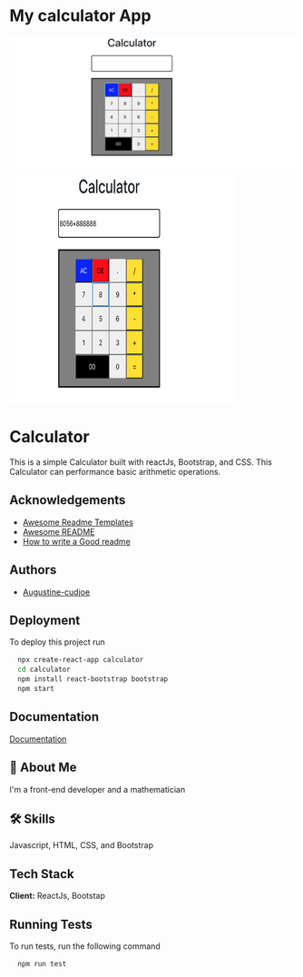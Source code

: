 <h1>My calculator App</h1>
<div>
 <img src="calculator.png " />
<img src="calculator2.png " width="400px" height="400px"/>
</div>

# Calculator

This is a simple Calculator built with reactJs, Bootstrap, and CSS. This Calculator can performance basic arithmetic operations.


## Acknowledgements

 - [Awesome Readme Templates](https://awesomeopensource.com/project/elangosundar/awesome-README-templates)
 - [Awesome README](https://github.com/matiassingers/awesome-readme)
 - [How to write a Good readme](https://bulldogjob.com/news/449-how-to-write-a-good-readme-for-your-github-project)


## Authors

- [Augustine-cudjoe](https://www.github.com/Augustine-cudjoe])


## Deployment

To deploy this project run

```bash
  npx create-react-app calculator
  cd calculator
  npm install react-bootstrap bootstrap
  npm start 
```


## Documentation

[Documentation](https://react-bootstrap.netlify.app/)


## 🚀 About Me
I'm a front-end developer and a mathematician


## 🛠 Skills
Javascript, HTML, CSS, and Bootstrap


## Tech Stack

**Client:** ReactJs, Bootstap




## Running Tests

To run tests, run the following command

```bash
  npm run test
```


